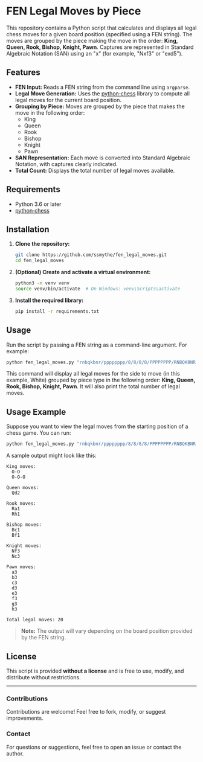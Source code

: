 # FEN Legal Moves by Piece

This repository contains a Python script that calculates and displays all legal chess moves for a given board position (specified using a FEN string). The moves are grouped by the piece making the move in the order: **King, Queen, Rook, Bishop, Knight, Pawn**. Captures are represented in Standard Algebraic Notation (SAN) using an "x" (for example, "Nxf3" or "exd5").

## Features

- **FEN Input:** Reads a FEN string from the command line using `argparse`.
- **Legal Move Generation:** Uses the [python‑chess](https://pypi.org/project/python-chess/) library to compute all legal moves for the current board position.
- **Grouping by Piece:** Moves are grouped by the piece that makes the move in the following order:
  - King
  - Queen
  - Rook
  - Bishop
  - Knight
  - Pawn
- **SAN Representation:** Each move is converted into Standard Algebraic Notation, with captures clearly indicated.
- **Total Count:** Displays the total number of legal moves available.

## Requirements

- Python 3.6 or later
- [python‑chess](https://pypi.org/project/python-chess/)

## Installation

1. **Clone the repository:**

   ```bash
   git clone https://github.com/ssmythe/fen_legal_moves.git
   cd fen_legal_moves
   ```

2. **(Optional) Create and activate a virtual environment:**

   ```bash
   python3 -m venv venv
   source venv/bin/activate  # On Windows: venv\Scripts\activate
   ```

3. **Install the required library:**

   ```bash
   pip install -r requirements.txt
   ```

## Usage

Run the script by passing a FEN string as a command-line argument. For example:

```bash
python fen_legal_moves.py "rnbqkbnr/pppppppp/8/8/8/8/PPPPPPPP/RNBQKBNR w KQkq - 0 1"
```

This command will display all legal moves for the side to move (in this example, White) grouped by piece type in the following order: **King, Queen, Rook, Bishop, Knight, Pawn**. It will also print the total number of legal moves.

## Usage Example

Suppose you want to view the legal moves from the starting position of a chess game. You can run:

```bash
python fen_legal_moves.py "rnbqkbnr/pppppppp/8/8/8/8/PPPPPPPP/RNBQKBNR w KQkq - 0 1"
```

A sample output might look like this:

```
King moves:
  O-O
  O-O-O

Queen moves:
  Qd2

Rook moves:
  Ra1
  Rh1

Bishop moves:
  Bc1
  Bf1

Knight moves:
  Nf3
  Nc3

Pawn moves:
  a3
  b3
  c3
  d3
  e3
  f3
  g3
  h3

Total legal moves: 20
```

> **Note:** The output will vary depending on the board position provided by the FEN string.

## License
This script is provided **without a license** and is free to use, modify, and distribute without restrictions.

---

### Contributions
Contributions are welcome! Feel free to fork, modify, or suggest improvements.

### Contact
For questions or suggestions, feel free to open an issue or contact the author.
